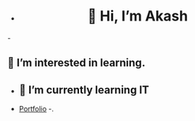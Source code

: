 - <h1 align="center">👋 Hi, I’m Akash</h1>
-<h2> 👀 I’m interested in learning.</h2>
- <h2>🌱 I’m currently learning IT</h2>
- <a href="https://akashsubramaniyan.github.io/akash.github.io/">Portfolio</a>
-.

<!---
akashsubramaniyan/akashsubramaniyan is a ✨ special ✨ repository because its `README.md` (this file) appears on your GitHub profile.
You can click the Preview link to take a look at your changes.
--->
